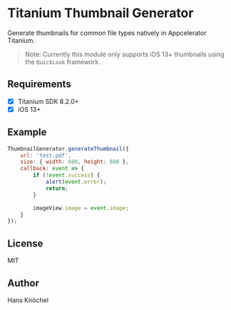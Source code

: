 # Titanium Thumbnail Generator

Generate thumbnails for common file types natively in Appcelerator Titanium.

> Note: Currently this module only supports iOS 13+ thumbnails using the `QuickLook` framework.

## Requirements

- [x] Titanium SDK 8.2.0+
- [x] iOS 13+

## Example

```js
ThumbnailGenerator.generateThumbnail({
    url: 'test.pdf',
    size: { width: 600, height: 600 },
    callback: event => {
        if (!event.success) {
            alert(event.error);
            return;
        }

        imageView.image = event.image;
    }
});
```

## License

MIT

## Author

Hans Knöchel
